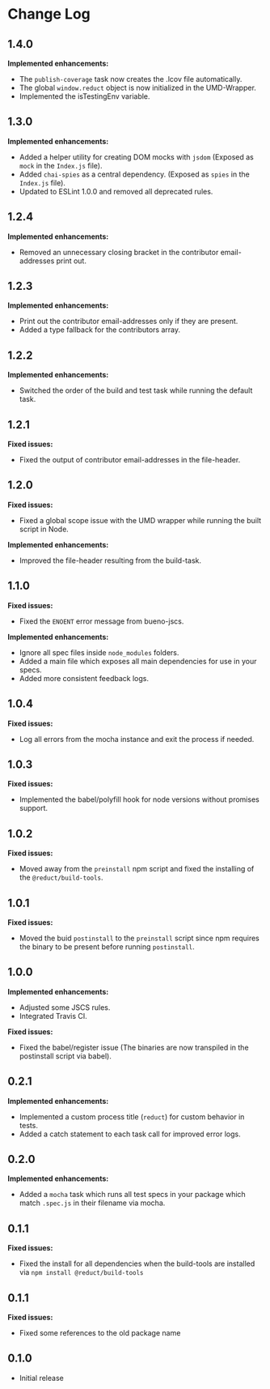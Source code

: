 # Change Log

## 1.4.0
**Implemented enhancements:**
- The `publish-coverage` task now creates the .lcov file automatically.
- The global `window.reduct` object is now initialized in the UMD-Wrapper.
- Implemented the isTestingEnv variable.

## 1.3.0
**Implemented enhancements:**
- Added a helper utility for creating DOM mocks with `jsdom` (Exposed as `mock` in the `Index.js` file).
- Added `chai-spies` as a central dependency. (Exposed as `spies` in the `Index.js` file).
- Updated to ESLint 1.0.0 and removed all deprecated rules.

## 1.2.4
**Implemented enhancements:**
- Removed an unnecessary closing bracket in the contributor email-addresses print out.

## 1.2.3
**Implemented enhancements:**
- Print out the contributor email-addresses only if they are present.
- Added a type fallback for the contributors array.

## 1.2.2
**Implemented enhancements:**
- Switched the order of the build and test task while running the default task.

## 1.2.1
**Fixed issues:**
- Fixed the output of contributor email-addresses in the file-header.

## 1.2.0
**Fixed issues:**
- Fixed a global scope issue with the UMD wrapper while running the built script in Node.

**Implemented enhancements:**
- Improved the file-header resulting from the build-task.

## 1.1.0
**Fixed issues:**
- Fixed the `ENOENT` error message from bueno-jscs.

**Implemented enhancements:**
- Ignore all spec files inside `node_modules` folders.
- Added a main file which exposes all main dependencies for use in your specs.
- Added more consistent feedback logs.

## 1.0.4
**Fixed issues:**
- Log all errors from the mocha instance and exit the process if needed.

## 1.0.3
**Fixed issues:**
- Implemented the babel/polyfill hook for node versions without promises support.

## 1.0.2
**Fixed issues:**
- Moved away from the `preinstall` npm script and fixed the installing of the `@reduct/build-tools`.

## 1.0.1
**Fixed issues:**
- Moved the buid `postinstall` to the `preinstall` script since npm requires the binary to be present before running `postinstall`.

## 1.0.0
**Implemented enhancements:**
- Adjusted some JSCS rules.
- Integrated Travis CI.

**Fixed issues:**
- Fixed the babel/register issue (The binaries are now transpiled in the postinstall script via babel).

## 0.2.1
**Implemented enhancements:**
- Implemented a custom process title (`reduct`) for custom behavior in tests.
- Added a catch statement to each task call for improved error logs.

## 0.2.0
**Implemented enhancements:**
- Added a `mocha` task which runs all test specs in your package which match `.spec.js` in their filename via mocha.

## 0.1.1
**Fixed issues:**
- Fixed the install for all dependencies when the build-tools are installed via `npm install @reduct/build-tools`

## 0.1.1
**Fixed issues:**
- Fixed some references to the old package name

## 0.1.0
- Initial release
